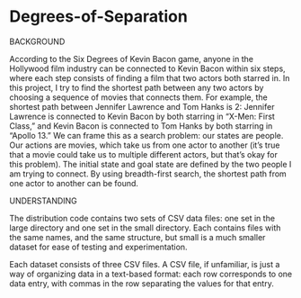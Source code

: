 # Degrees-of-Separation

BACKGROUND

According to the Six Degrees of Kevin Bacon game, anyone in the Hollywood film industry can be connected to Kevin Bacon within six steps, where each 
step consists of finding a film that two actors both starred in.
In this project, I try to find the shortest path between any two actors by choosing a sequence of movies that connects them. For example, 
the shortest path between Jennifer Lawrence and Tom Hanks is 2: Jennifer Lawrence is connected to Kevin Bacon by both starring in “X-Men: First Class,” 
and Kevin Bacon is connected to Tom Hanks by both starring in “Apollo 13.”
We can frame this as a search problem: our states are people. Our actions are movies, which take us from one actor to another (it’s true that a movie 
could take us to multiple different actors, but that’s okay for this problem). The initial state and goal state are defined by the two people 
I am trying to connect. By using breadth-first search, the shortest path from one actor to another can be found.

UNDERSTANDING

The distribution code contains two sets of CSV data files: one set in the large directory and one set in the small directory. Each contains files 
with the same names, and the same structure, but small is a much smaller dataset for ease of testing and experimentation.

Each dataset consists of three CSV files. A CSV file, if unfamiliar, is just a way of organizing data in a text-based format: each row corresponds 
to one data entry, with commas in the row separating the values for that entry.
